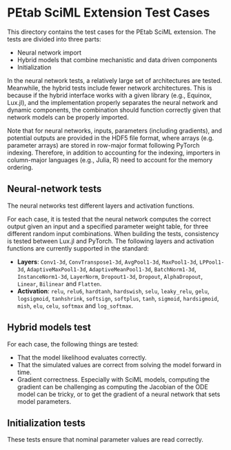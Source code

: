 # PEtab SciML Extension Test Cases

This directory contains the test cases for the PEtab SciML extension. The tests are divided into three parts:

* Neural network import
* Hybrid models that combine mechanistic and data driven components
* Initialization

In the neural network tests, a relatively large set of architectures are tested. Meanwhile, the hybrid tests include fewer network architectures. This is because if the hybrid interface works with a given library (e.g., Equinox, Lux.jl), and the implementation properly separates the neural network and dynamic components, the combination should function correctly given that network models can be properly imported.

Note that for neural networks, inputs, parameters (including gradients), and potential outputs are provided in the HDF5 file format, where arrays (e.g. parameter arrays) are stored in row-major format following PyTorch indexing. Therefore, in addition to accounting for the indexing, importers in column-major languages (e.g., Julia, R) need to account for the memory ordering.

## Neural-network tests

The neural networks test different layers and activation functions.

For each case, it is tested that the neural network computes the correct output given an input and a specified parameter weight table, for three different random input combinations. When building the tests, consistency is tested between Lux.jl and PyTorch. The following layers and activation functions are currently supported in the standard:

* **Layers**: `Conv1-3d`, `ConvTranspose1-3d`, `AvgPool1-3d`, `MaxPool1-3d`, `LPPool1-3d`, `AdaptiveMaxPool1-3d`, `AdaptiveMeanPool1-3d`, `BatchNorm1-3d`, `InstanceNorm1-3d`, `LayerNorm`, `Dropout1-3d`, `Dropout`, `AlphaDropout`, `Linear`, `Bilinear` and `Flatten`.
* **Activation**: `relu`, `relu6`, `hardtanh`, `hardswish`, `selu`, `leaky_relu`, `gelu`, `logsigmoid`, `tanhshrink`, `softsign`, `softplus`, `tanh`, `sigmoid`, `hardsigmoid`, `mish`, `elu`, `celu`, `softmax` and `log_softmax`.

## Hybrid models test

For each case, the following things are tested:

* That the model likelihood evaluates correctly.
* That the simulated values are correct from solving the model forward in time.
* Gradient correctness. Especially with SciML models, computing the gradient can be challenging as computing the Jacobian of the ODE model can be tricky, or to get the gradient of a neural network that sets model parameters.

## Initialization tests

These tests ensure that nominal parameter values are read correctly.
